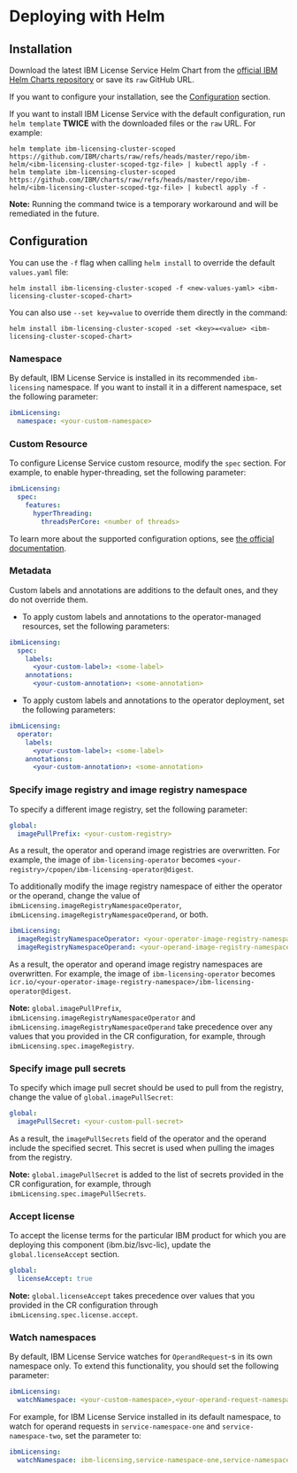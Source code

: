# Deploying with Helm

## Installation

Download the latest IBM License Service Helm Chart from the
[official IBM Helm Charts repository](https://github.com/IBM/charts/tree/master/repo/ibm-helm) or save its `raw` GitHub URL.

If you want to configure your installation, see the [Configuration](#configuration) section.

If you want to install IBM License Service with the default configuration, run `helm template` **TWICE** with the downloaded files or the `raw` URL. For example:

```shell
helm template ibm-licensing-cluster-scoped https://github.com/IBM/charts/raw/refs/heads/master/repo/ibm-helm/<ibm-licensing-cluster-scoped-tgz-file> | kubectl apply -f -
helm template ibm-licensing-cluster-scoped https://github.com/IBM/charts/raw/refs/heads/master/repo/ibm-helm/<ibm-licensing-cluster-scoped-tgz-file> | kubectl apply -f -
```

**Note:** Running the command twice is a temporary workaround and will be remediated in the future.

## Configuration

You can use the `-f` flag when calling `helm install` to override the default `values.yaml` file:
```shell
helm install ibm-licensing-cluster-scoped -f <new-values-yaml> <ibm-licensing-cluster-scoped-chart>
```

You can also use `--set key=value` to override them directly in the command:
```shell
helm install ibm-licensing-cluster-scoped -set <key>=<value> <ibm-licensing-cluster-scoped-chart>
```

### Namespace

By default, IBM License Service is installed in its recommended `ibm-licensing` namespace. If you want to install it in a different namespace, set the following parameter:

```yaml
ibmLicensing:
  namespace: <your-custom-namespace>
```

### Custom Resource

To configure License Service custom resource, modify the `spec` section. For example, to enable hyper-threading, set the following parameter:

```yaml
ibmLicensing:
  spec:
    features:
      hyperThreading:
        threadsPerCore: <number of threads>
```

To learn more about the supported configuration options, see
[the official documentation](https://www.ibm.com/docs/en/cloud-paks/foundational-services/4.12.0?topic=service-configuring).

### Metadata

Custom labels and annotations are additions to the default ones, and they do not override them.

- To apply custom labels and annotations to the operator-managed resources, set the following parameters:

```yaml
ibmLicensing:
  spec:
    labels:
      <your-custom-label>: <some-label>
    annotations:
      <your-custom-annotation>: <some-annotation>
```

- To apply custom labels and annotations to the operator deployment, set the following parameters:

```yaml
ibmLicensing:
  operator:
    labels:
      <your-custom-label>: <some-label>
    annotations:
      <your-custom-annotation>: <some-annotation>
```

### Specify image registry and image registry namespace

To specify a different image registry, set the following parameter:

```yaml
global:
  imagePullPrefix: <your-custom-registry>
```

As a result, the operator and operand image registries are overwritten. For example, the image of `ibm-licensing-operator` becomes `<your-registry>/cpopen/ibm-licensing-operator@digest`.

To additionally modify the image registry namespace of either the operator or the operand, change the value of
`ibmLicensing.imageRegistryNamespaceOperator`, `ibmLicensing.imageRegistryNamespaceOperand`, or both.

```yaml
ibmLicensing:
  imageRegistryNamespaceOperator: <your-operator-image-registry-namespace>
  imageRegistryNamespaceOperand: <your-operand-image-registry-namespace>
```

As a result, the operator and operand image registry namespaces are overwritten. For example, the image of `ibm-licensing-operator` becomes `icr.io/<your-operator-image-registry-namespace>/ibm-licensing-operator@digest`.

**Note:** `global.imagePullPrefix`, `ibmLicensing.imageRegistryNamespaceOperator` and `ibmLicensing.imageRegistryNamespaceOperand` take precedence over any values that you provided in the CR configuration, for example, through `ibmLicensing.spec.imageRegistry`.

### Specify image pull secrets

To specify which image pull secret should be used to pull from the registry, change the value of `global.imagePullSecret`:

```yaml
global:
  imagePullSecret: <your-custom-pull-secret>
```

As a result, the `imagePullSecrets` field of the operator and the operand include the specified secret. This secret is used when pulling the images from the registry.

**Note:** `global.imagePullSecret` is added to the list of secrets provided in the CR configuration, for example, through `ibmLicensing.spec.imagePullSecrets`.

### Accept license

To accept the license terms for the particular IBM product for which you are deploying this component (ibm.biz/lsvc-lic), update the `global.licenseAccept` section.

```yaml
global:
  licenseAccept: true
```

**Note:** `global.licenseAccept` takes precedence over values that you provided in the CR configuration through `ibmLicensing.spec.license.accept`.

### Watch namespaces

By default, IBM License Service watches for `OperandRequest`-s in its own namespace only. To extend this functionality, you should set the following parameter:

```yaml
ibmLicensing:
  watchNamespace: <your-custom-namespace>,<your-operand-request-namespace>
```

For example, for IBM License Service installed in its default namespace, to watch for operand requests in `service-namespace-one` and `service-namespace-two`, set the parameter to:

```yaml
ibmLicensing:
  watchNamespace: ibm-licensing,service-namespace-one,service-namespace-two
```
